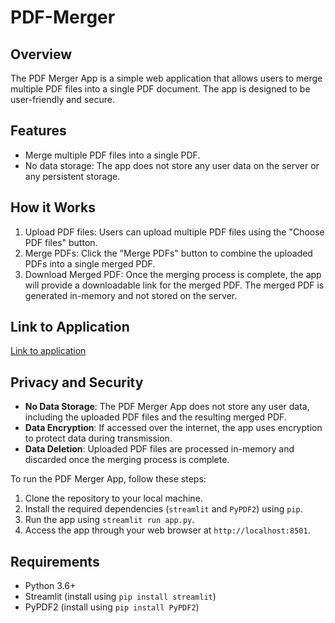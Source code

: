 # PDF-Merger


## Overview

The PDF Merger App is a simple web application that allows users to merge multiple PDF files into a single PDF document. The app is designed to be user-friendly and secure.

## Features

- Merge multiple PDF files into a single PDF.
- No data storage: The app does not store any user data on the server or any persistent storage.

## How it Works

1. Upload PDF files: Users can upload multiple PDF files using the "Choose PDF files" button.
2. Merge PDFs: Click the "Merge PDFs" button to combine the uploaded PDFs into a single merged PDF.
3. Download Merged PDF: Once the merging process is complete, the app will provide a downloadable link for the merged PDF. The merged PDF is generated in-memory and not stored on the server.

## Link to Application

[Link to application](https://pdf-merger-773h7kdr4j.streamlit.app/)

## Privacy and Security

- **No Data Storage**: The PDF Merger App does not store any user data, including the uploaded PDF files and the resulting merged PDF.
- **Data Encryption**: If accessed over the internet, the app uses encryption to protect data during transmission.
- **Data Deletion**: Uploaded PDF files are processed in-memory and discarded once the merging process is complete.


To run the PDF Merger App, follow these steps:

1. Clone the repository to your local machine.
2. Install the required dependencies (`streamlit` and `PyPDF2`) using `pip`.
3. Run the app using `streamlit run app.py`.
4. Access the app through your web browser at `http://localhost:8501`.

## Requirements

- Python 3.6+
- Streamlit (install using `pip install streamlit`)
- PyPDF2 (install using `pip install PyPDF2`)


